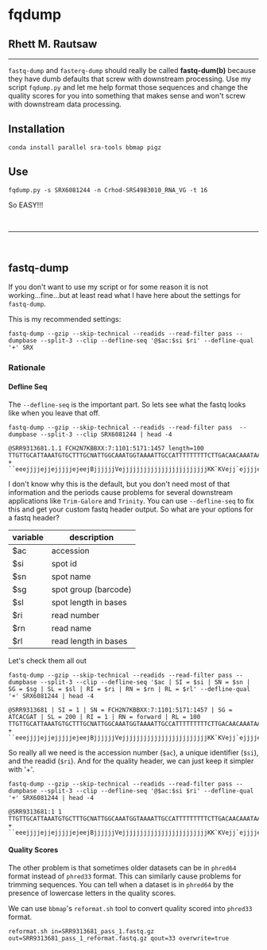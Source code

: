 # fqdump
## Rhett M. Rautsaw

***

`fastq-dump` and `fasterq-dump` should really be called **fastq-dum(b)** because they have dumb defaults that screw with downstream processing. Use my script `fqdump.py` and let me help format those sequences and change the quality scores for you into something that makes sense and won't screw with downstream data processing. 

## Installation
```
conda install parallel sra-tools bbmap pigz
```

## Use
```
fqdump.py -s SRX6081244 -n Crhod-SRS4983010_RNA_VG -t 16
```
So EASY!!!

<br>

*** 
<br>

## fastq-dump

If you don't want to use my script or for some reason it is not working...fine...but at least read what I have here about the settings for `fastq-dump`.

This is my recommended settings:
```
fastq-dump --gzip --skip-technical --readids --read-filter pass --dumpbase --split-3 --clip --defline-seq '@$ac:$si $ri' --defline-qual '+' SRX
```

### Rationale
#### **Defline Seq**
The `--defline-seq` is the important part. So lets see what the fastq looks like when you leave that off.
```
fastq-dump --gzip --skip-technical --readids --read-filter pass  --dumpbase --split-3 --clip SRX6081244 | head -4

@SRR9313681.1.1 FCH2N7KBBXX:7:1101:5171:1457 length=100
TTGTTGCATTAAATGTGCTTTGCNATTGGCAAATGGTAAAATTGCCATTTTTTTTTCTTGACAACAAATAAGCCATTGTTGTTGTACGTGCCCATGGAGC
+
``eeejjjjejjejjjjjejeejBjjjjjjVejjjjjjjjjjjjjjjjjjjjjjjjKK`KVejj`ejjjjejKKKKV[ej`jjej``[ejVG``jVe`e`
```

I don't know why this is the default, but you don't need most of that information and the periods cause problems for several downstream applications like `Trim-Galore` and `Trinity`. You can use `--defline-seq` to fix this and get your custom fastq header output. So what are your options for a fastq header?

| variable | description          |
|----------|----------------------|
| $ac      | accession            |
| $si      | spot id              |
| $sn      | spot name            |
| $sg      | spot group (barcode) |
| $sl      | spot length in bases |
| $ri      | read number          |
| $rn      | read name            |
| $rl      | read length in bases |

Let's check them all out

```
fastq-dump --gzip --skip-technical --readids --read-filter pass --dumpbase --split-3 --clip --defline-seq '$ac | SI = $si | SN = $sn | SG = $sg | SL = $sl | RI = $ri | RN = $rn | RL = $rl' --defline-qual '+' SRX6081244 | head -4

@SRR9313681 | SI = 1 | SN = FCH2N7KBBXX:7:1101:5171:1457 | SG = ATCACGAT | SL = 200 | RI = 1 | RN = forward | RL = 100
TTGTTGCATTAAATGTGCTTTGCNATTGGCAAATGGTAAAATTGCCATTTTTTTTTCTTGACAACAAATAAGCCATTGTTGTTGTACGTGCCCATGGAGC
+
``eeejjjjejjejjjjjejeejBjjjjjjVejjjjjjjjjjjjjjjjjjjjjjjjKK`KVejj`ejjjjejKKKKV[ej`jjej``[ejVG``jVe`e`
```

So really all we need is the accession number (`$ac`), a unique identifier (`$si`), and the readid (`$ri`). And for the quality header, we can just keep it simpler with '+'.
```
fastq-dump --gzip --skip-technical --readids --read-filter pass --dumpbase --split-3 --clip --defline-seq '@$ac:$si $ri' --defline-qual '+' SRX6081244 | head -4

@SRR9313681:1 1
TTGTTGCATTAAATGTGCTTTGCNATTGGCAAATGGTAAAATTGCCATTTTTTTTTCTTGACAACAAATAAGCCATTGTTGTTGTACGTGCCCATGGAGC
+
``eeejjjjejjejjjjjejeejBjjjjjjVejjjjjjjjjjjjjjjjjjjjjjjjKK`KVejj`ejjjjejKKKKV[ej`jjej``[ejVG``jVe`e`
```
#### **Quality Scores**
The other problem is that sometimes older datasets can be in `phred64` format instead of `phred33` format. This can similarly cause problems for trimming sequences. You can tell when a dataset is in `phred64` by the presence of lowercase letters in the quality scores.

We can use `bbmap`'s `reformat.sh` tool to convert quality scored into `phred33` format. 
```
reformat.sh in=SRR9313681_pass_1.fastq.gz out=SRR9313681_pass_1_reformat.fastq.gz qout=33 overwrite=true
```